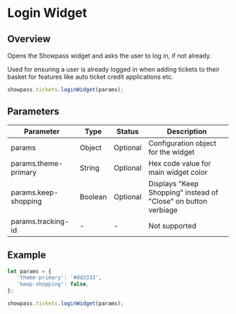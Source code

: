 
# Login Widget

## Overview
Opens the Showpass widget and asks the user to log in, if not already.

Used for ensuring a user is already logged in when adding tickets to their basket for features like auto ticket credit applications etc.

```javascript
showpass.tickets.loginWidget(params);
```

## Parameters

<!-- PARAMETER_TABLE_START -->
| Parameter | Type | Status | Description |
|-----------|------|--------|-------------|
| params | Object | Optional | Configuration object for the widget |
| params.theme-primary | String | Optional | Hex code value for main widget color |
| params.keep-shopping | Boolean | Optional | Displays "Keep Shopping" instead of "Close" on button verbiage |
| params.tracking-id | - | - | Not supported |
<!-- PARAMETER_TABLE_END -->

## Example

```javascript
let params = {
   'theme-primary': '#dd3333',
   'keep-shopping': false,
};

showpass.tickets.loginWidget(params);
```
